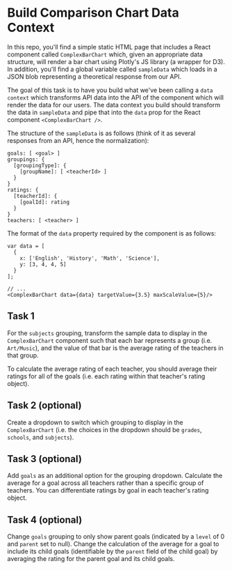 # Build Comparison Chart Data Context 
In this repo, you'll find a simple static HTML page that includes a React component called `ComplexBarChart` which, given an appropriate data structure, will render a bar chart using Plotly's JS library (a wrapper for D3). In addition, you'll find a global variable called `sampleData` which loads in a JSON blob representing a theoretical response from our API. 

The goal of this task is to have you build what we've been calling a `data context` which transforms API data into the API of the component which will render the data for our users. The data context you build should transform the data in `sampleData` and pipe that into the `data` prop for the React component `<ComplexBarChart />`.

The structure of the `sampleData` is as follows (think of it as several responses from an API, hence the normalization): 
```
goals: [ <goal> ]
groupings: {
  [groupingType]: {
    [groupName]: [ <teacherId> ] 
  }
}
ratings: {
  [teacherId]: {
    [goalId]: rating
  }
}
teachers: [ <teacher> ]
```

The format of the `data` property required by the component is as follows:
```
var data = [
  {
    x: ['English', 'History', 'Math', 'Science'],
    y: [3, 4, 4, 5]
  }
];

// ...
<ComplexBarChart data={data} targetValue={3.5} maxScaleValue={5}/>
```

## Task 1

For the `subjects` grouping, transform the sample data to display in the `ComplexBarChart` component such that each bar represents a group (i.e. `Art/Music`), and the value of that bar is the average rating of the teachers in that group.

To calculate the average rating of each teacher, you should average their ratings for all of the goals (i.e. each rating within that teacher's rating object).

## Task 2 (optional)

Create a dropdown to switch which grouping to display in the `ComplexBarChart` (i.e. the choices in the dropdown should be `grades`, `schools`, and `subjects`).

## Task 3 (optional)

Add `goals` as an additional option for the grouping dropdown. Calculate the average for a goal across all teachers rather than a specific group of teachers. You can differentiate ratings by goal in each teacher's rating object.

## Task 4 (optional)

Change `goals` grouping to only show parent goals (indicated by a `level` of 0 and `parent` set to null). Change the calculation of the average for a goal to include its child goals (identifiable by the `parent` field of the child goal) by averaging the rating for the parent goal and its child goals.
